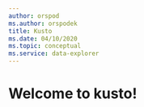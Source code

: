 ```yaml
---
author: orspod
ms.author: orspodek
title: Kusto
ms.date: 04/10/2020
ms.topic: conceptual
ms.service: data-explorer
---
```

# Welcome to kusto!
